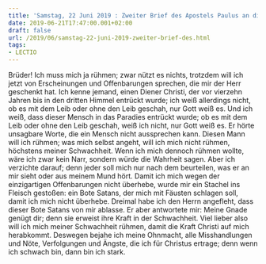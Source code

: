 ```yaml
---
title: 'Samstag, 22 Juni 2019 : Zweiter Brief des Apostels Paulus an die Korinther 12,1-10.'
date: 2019-06-21T17:47:00.001+02:00
draft: false
url: /2019/06/samstag-22-juni-2019-zweiter-brief-des.html
tags: 
- LECTIO
---
```


Brüder! Ich muss mich ja rühmen; zwar nützt es nichts, trotzdem will ich jetzt von Erscheinungen und Offenbarungen sprechen, die mir der Herr geschenkt hat. Ich kenne jemand, einen Diener Christi, der vor vierzehn Jahren bis in den dritten Himmel entrückt wurde; ich weiß allerdings nicht, ob es mit dem Leib oder ohne den Leib geschah, nur Gott weiß es. Und ich weiß, dass dieser Mensch in das Paradies entrückt wurde; ob es mit dem Leib oder ohne den Leib geschah, weiß ich nicht, nur Gott weiß es. Er hörte unsagbare Worte, die ein Mensch nicht aussprechen kann. Diesen Mann will ich rühmen; was mich selbst angeht, will ich mich nicht rühmen, höchstens meiner Schwachheit. Wenn ich mich dennoch rühmen wollte, wäre ich zwar kein Narr, sondern würde die Wahrheit sagen. Aber ich verzichte darauf; denn jeder soll mich nur nach dem beurteilen, was er an mir sieht oder aus meinem Mund hört. Damit ich mich wegen der einzigartigen Offenbarungen nicht überhebe, wurde mir ein Stachel ins Fleisch gestoßen: ein Bote Satans, der mich mit Fäusten schlagen soll, damit ich mich nicht überhebe. Dreimal habe ich den Herrn angefleht, dass dieser Bote Satans von mir ablasse. Er aber antwortete mir: Meine Gnade genügt dir; denn sie erweist ihre Kraft in der Schwachheit. Viel lieber also will ich mich meiner Schwachheit rühmen, damit die Kraft Christi auf mich herabkommt. Deswegen bejahe ich meine Ohnmacht, alle Misshandlungen und Nöte, Verfolgungen und Ängste, die ich für Christus ertrage; denn wenn ich schwach bin, dann bin ich stark.